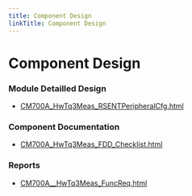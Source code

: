 ```yaml
---
title: Component Design
linkTitle: Component Design
---
```


# Component Design
### Module Detailled Design

- [CM700A_HwTq3Meas_RSENTPeripheralCfg.html](Design/CM700A_HwTq3Meas_RSENTPeripheralCfg.html)

### Component Documentation

- [CM700A_HwTq3Meas_FDD_Checklist.html](Doc/CM700A_HwTq3Meas_FDD_Checklist.html)

### Reports

- [CM700A__HwTq3Meas_FuncReq.html](Reports/CM700A__HwTq3Meas_FuncReq.html)

